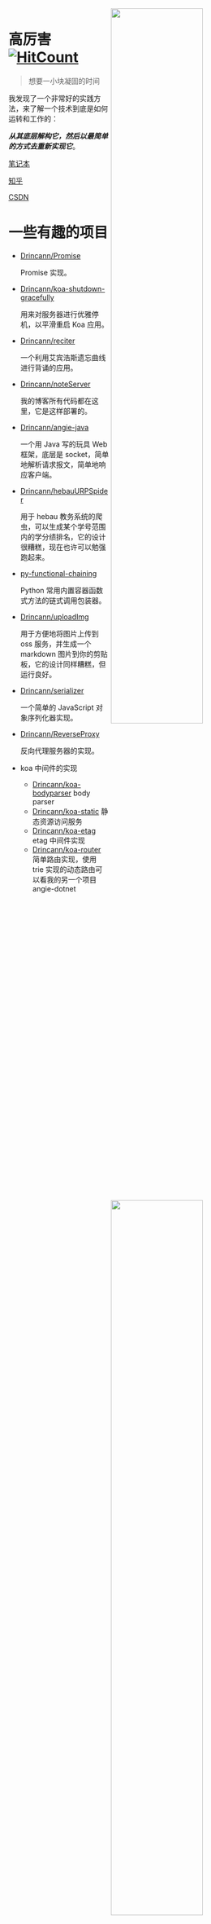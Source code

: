 
  <img align="right" src='https://github-readme-stats.vercel.app/api/top-langs/?username=drincann&theme=nord&layout=compact&langs_count=10&hide=jupyter%20notebook&hide_border=true&border_radius=0' width="60%"/>
  <img align="right" src='https://github-readme-stats.vercel.app/api?username=drincann&show_icons=true&theme=nord&count_private=true&hide_border=true&border_radius=0' width="60%"/>

# 高厉害 [![HitCount](https://hits.dwyl.com/Drincann/Drincann.svg?style=flat-square)](http://hits.dwyl.com/Drincann/Drincann)
> 想要一小块凝固的时间

我发现了一个非常好的实践方法，来了解一个技术到底是如何运转和工作的：

_**从其底层解构它，然后以最简单的方式去重新实现它**_。

[笔记本](http://codingfor.life)

[知乎](https://www.zhihu.com/people/gao-jun-kang)

[CSDN](https://blog.csdn.net/qq_16181837)

# 一些有趣的项目

- [Drincann/Promise](https://github.com/Drincann/Promise)
  
  Promise 实现。
  
- [Drincann/koa-shutdown-gracefully](https://github.com/Drincann/koa-shutdown-gracefully) 

  用来对服务器进行优雅停机，以平滑重启 Koa 应用。
  
- [Drincann/reciter](https://github.com/Drincann/reciter)

  一个利用艾宾浩斯遗忘曲线进行背诵的应用。
  
- [Drincann/noteServer](https://github.com/Drincann/noteServer)

  我的博客所有代码都在这里，它是这样部署的。
  
- [Drincann/angie-java](https://github.com/Drincann/angie-java)
  
  一个用 Java 写的玩具 Web 框架，底层是 socket，简单地解析请求报文，简单地响应客户端。
  
- [Drincann/hebauURPSpider](https://github.com/Drincann/hebauURPSpider)

  用于 hebau 教务系统的爬虫，可以生成某个学号范围内的学分绩排名，它的设计很糟糕，现在也许可以勉强跑起来。
  
- [py-functional-chaining](https://github.com/Drincann/py-functional-chaining)

  Python 常用内置容器函数式方法的链式调用包装器。
  
- [Drincann/uploadImg](https://github.com/Drincann/uploadImg)

  用于方便地将图片上传到 oss 服务，并生成一个 markdown 图片到你的剪贴板，它的设计同样糟糕，但运行良好。
  
- [Drincann/serializer](https://github.com/Drincann/serializer)

  一个简单的 JavaScript 对象序列化器实现。
  
- [Drincann/ReverseProxy](https://github.com/Drincann/ReverseProxy)
  
  反向代理服务器的实现。
  
- koa 中间件的实现
  
  - [Drincann/koa-bodyparser](https://github.com/Drincann/koa-bodyparser) body parser
  - [Drincann/koa-static](https://github.com/Drincann/koa-static) 静态资源访问服务
  - [Drincann/koa-etag](https://github.com/Drincann/koa-etag) etag 中间件实现
  - [Drincann/koa-router](https://github.com/Drincann/koa-router) 简单路由实现，使用 trie 实现的动态路由可以看我的另一个项目 angie-dotnet
